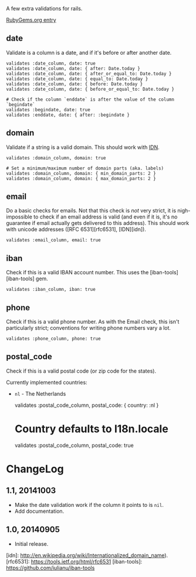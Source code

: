 A few extra validations for rails.

[RubyGems.org entry](http://rubygems.org/gems/rails_validations)

date
----
Validate is a column is a date, and if it's before or after another date.

    validates :date_column, date: true
    validates :date_column, date: { after: Date.today }
    validates :date_column, date: { after_or_equal_to: Date.today }
    validates :date_column, date: { equal_to: Date.today }
    validates :date_column, date: { before: Date.today }
    validates :date_column, date: { before_or_equal_to: Date.today }

    # Check if the column `enddate` is after the value of the column `begindate`
    validates :begindate, date: true
    validates :enddate, date: { after: :begindate }


domain
------
Validate if a string is a valid domain. This should work with [IDN](idn).

    validates :domain_column, domain: true

    # Set a minimum/maximum number of domain parts (aka. labels)
    validates :domain_column, domain: { min_domain_parts: 2 }
    validates :domain_column, domain: { max_domain_parts: 2 }


email
-----
Do a basic checks for emails. Not that this check is *not* very strict, it is
nigh-impossible to check if an email address is valid (and even if it is, it's
no guarantee if email actually gets delivered to this address). This should
work with unicode addresses ([RFC 6531][rfc6531], [IDN][idn]).

    validates :email_column, email: true


iban
----
Check if this is a valid IBAN account number. This uses the
[iban-tools][iban-tools] gem.

    validates :iban_column, iban: true


phone
-----
Check if this is a valid phone number. As with the Email check, this isn't
particularly strict; conventions for writing phone numbers vary a lot.

    validates :phone_column, phone: true


postal\_code
------------
Check if this is a valid postal code (or zip code for the states).

Currently implemented countries:
- `nl` - The Netherlands


    validates :postal_code_column, postal_code: { country: :nl }

    # Country defaults to I18n.locale
    validates :postal_code_column, postal_code: true



ChangeLog
=========

1.1, 20141003
-------------
- Make the date validation work if the column it points to is `nil`.
- Add documentation.


1.0, 20140905
-------------
- Initial release.

[idn]: http://en.wikipedia.org/wiki/Internationalized_domain_name).
[rfc6531]: https://tools.ietf.org/html/rfc6531
[iban-tools]: https://github.com/iulianu/iban-tools
